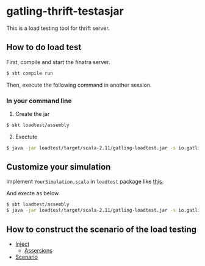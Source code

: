 # gatling-thrift-testasjar

This is a load testing tool for thrift server.

## How to do load test

First, compile and start the finatra server.

```bash
$ sbt compile run
```

Then, execute the following command in another session.

### In your command line

1. Create the jar

  ```bash
  $ sbt loadtest/assembly
  ```

2. Exectute

  ``` bash
  $ java -jar loadtest/target/scala-2.11/gatling-loadtest.jar -s io.gatling.thrift.testrunner.ThriftSimulation
  ```
  
## Customize your simulation

Implement `YourSimulation.scala` in `loadtest` package like [this](https://github.com/3tty0n/gatling-thrift-testasjar/blob/master/loadtest/src/main/scala/io/gatling/thrift/testrunner/ThriftSimulation.scala).

And execte as below.

``` bash
$ sbt loadtest/assembly
$ java -jar loadtest/target/scala-2.11/gatling-loadtest.jar -s io.gatling.thrift.testrunner.YourSimulation
```


## How to construct the scenario of the load testing

- [Inject](http://gatling.io/docs/current/general/simulation_setup/)
  - [Assersions](http://gatling.io/docs/current/general/assertions/#assertions)
- [Scenario](http://gatling.io/docs/current/general/scenario/)
